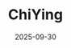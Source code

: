 ---
home: true
layout: Blog
icon: home
bgImage: http://cdnblog.laikesxw.top/gongqing.jpg
title: ChiYing
heroText: Le vent se lève, il faut tenter de vivre
heroFullScreen: true
date: 2025-09-30
tagline: 
projects:
  - icon: project
    name: blog theme
    desc: vuepress-hope
    link: https://theme-hope.vuejs.press/

  - icon: link
    name: name
    desc: description
    link: https://链接地址

  - icon: book
    name: 《zi zhi tong jian》
    desc: history
    link: http://product.m.dangdang.com/product.php?pid=23287444&host=product.dangdang.com

  - icon: article
    name: 《游里工夫独造微》
    desc: science
    link: https://zslngu.feishu.cn/wiki/Tm5HwORUziuPXWkiYFQc5BIMnah?from=from_copylink

  - icon: friend
    name: friends
    desc: friends
    link: https://link

  - icon: /logo.svg
    name: others
    desc: others
    link: https://others

footer: powered by <image src='/youpaiyun_logo8.svg' width='70' height='70' /> <a href="https://www.upyun.com/?utm_source=lianmeng&utm_medium=referral">upyun</a> for cdn/cloud storage
---